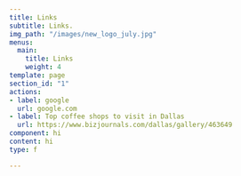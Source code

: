 ```yaml
---
title: Links
subtitle: Links.
img_path: "/images/new_logo_july.jpg"
menus:
  main:
    title: Links
    weight: 4
template: page
section_id: "1"
actions:
- label: google
  url: google.com
- label: Top coffee shops to visit in Dallas
  url: https://www.bizjournals.com/dallas/gallery/463649
component: hi
content: hi
type: f

---
```

